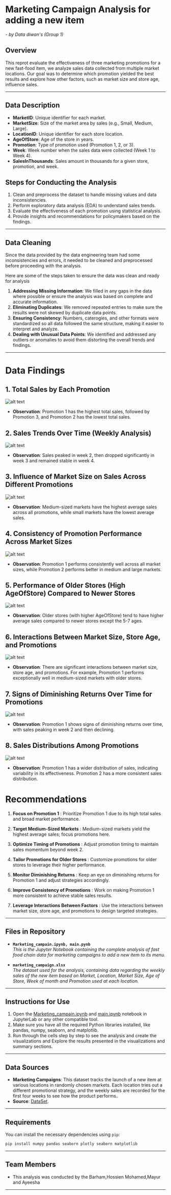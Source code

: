 # Marketing Campaign Analysis for adding a new item
*- by Data diwan's (Group 1)*

## Overview
This reprot evaluate the effectiveness of three marketing promotions for a new fast-food item, we analyze sales data collected from multiple market locations. Our goal was to determine which promotion yielded the best results and explore how other factors, such as market size and store age, influence sales.

---

## Data Description
- **MarketID**: Unique identifier for each market.
- **MarketSize**: Size of the market area by sales (e.g., Small, Medium, Large).
- **LocationID**: Unique identifier for each store location.
- **AgeOfStore**: Age of the store in years.
- **Promotion**: Type of promotion used (Promotion 1, 2, or 3).
- **Week**: Week number when the sales data were collected (Week 1 to Week 4).
- **SalesInThousands**: Sales amount in thousands for a given store, promotion, and week.

## Steps for Conducting the Analysis
1. Clean and preprocess the dataset to handle missing values and data inconsistencies.
2. Perform exploratory data analysis (EDA) to understand sales trends.
3. Evaluate the effectiveness of each promotion using statistical analysis.
4. Provide insights and recommendations for policymakers based on the findings.

---

## Data Cleaning

Since the data provided by the data engineering team had some inconsistencies and errors, it needed to be cleaned and preprocessed before proceeding with the analysis.

Here are some of the steps taken to ensure the data was clean and ready for analysis

1. **Addressing Missing Information**: We filled in any gaps in the data where possible or ensure the analysis was based on complete and accurate information.
2. **Eliminating Duplicates**: We removed repeated entries to make sure the results were not skewed by duplicate data points.
3. **Ensuring Consistency**: Numbers, caterogies, and other formats were standardized so all data followed the same structure, making it easier to interpret and analyze.
4. **Dealing with Unusual Data Points**: We identified and addressed any outliers or anomalies to avoid them distorting the overall trends and findings.

---

# Data Findings

## 1. Total Sales by Each Promotion
![alt text](image.png)
- **Observation**: Promotion 1 has the highest total sales, followed by Promotion 3, and Promotion 2 has the lowest total sales.

## 2. Sales Trends Over Time (Weekly Analysis)
![alt text](image-1.png)
- **Observation**: Sales peaked in week 2, then dropped significantly in week 3 and remained stable in week 4.

## 3. Influence of Market Size on Sales Across Different Promotions
![alt text](image-2.png)
- **Observation**: Medium-sized markets have the highest average sales across all promotions, while small markets have the lowest average sales.

## 4. Consistency of Promotion Performance Across Market Sizes
![alt text](image-3.png)
- **Observation**: Promotion 1 performs consistently well across all market sizes, while Promotion 2 performs better in medium and large markets.

## 5. Performance of Older Stores (High AgeOfStore) Compared to Newer Stores
![alt text](image-4.png)
- **Observation**: Older stores (with higher AgeOfStore) tend to have higher average sales compared to newer stores except the 5-7 ages.

## 6. Interactions Between Market Size, Store Age, and Promotions
![alt text](image-5.png)
- **Observation**: There are significant interactions between market size, store age, and promotions. For example, Promotion 1 performs exceptionally well in medium-sized markets with older stores.

## 7. Signs of Diminishing Returns Over Time for Promotions
![alt text](image-6.png)
- **Observation**: Promotion 1 shows signs of diminishing returns over time, with sales peaking in week 2 and then declining.

## 8. Sales Distributions Among Promotions
![alt text](image-7.png)
- **Observation**: Promotion 1 has a wider distribution of sales, indicating variability in its effectiveness. Promotion 2 has a more consistent sales distribution.

# Recommendations

1. **Focus on Promotion 1** : Prioritize Promotion 1 due to its high total sales and broad market performance.

2. **Target Medium-Sized Markets** : Medium-sized markets yield the highest average sales; focus promotions here.

3. **Optimize Timing of Promotions** : Adjust promotion timing to maintain sales momentum beyond week 2.

4. **Tailor Promotions for Older Stores** : Customize promotions for older stores to leverage their higher performance.

5. **Monitor Diminishing Returns** : Keep an eye on diminishing returns for Promotion 1 and adjust strategies accordingly.

6. **Improve Consistency of Promotions** : Work on making Promotion 1 more consistent to achieve stable sales results.

7. **Leverage Interactions Between Factors** : Use the interactions between market size, store age, and promotions to design targeted strategies.

---
## Files in Repository

- **`Marketing_campain.ipynb, main.pynb`**  
  *This is the Jupyter Notebook containing the complete analysis of fast food chain data for marketing campaigns to add a new item to its menu.*

- **`marketing_campaign.xlsx`**  
  *The dataset used for the analysis, containing data regarding the weekly sales of the new item based on Market, Location, Market Size, Age of Store, Week of month and Promotion used at each location.*

---

## Instructions for Use

1. Open the [Marketing_campain.ipynb](Marketing_campain.ipynb) and [main.ipynb](main.ipynb) notebook in JupyterLab or any other compatible tool.  
2. Make sure you have all the required Python libraries installed, like pandas, numpy, seaborn, and matplotlib.  
3. Run through the cells step by step to see the analysis and create the visualizations and Explore the results presented in the visualizations and summary sections.

---

## Data Sources

- **Marketing Campaigns**: This dataset tracks the launch of a new item at various locations in randomly chosen markets. Each location tries out a different promotional strategy, and the weekly sales are recorded for the first four weeks to see how the product performs..
- **Source**: [DataSet](https://docs.google.com/spreadsheets/d/16BVW1O-BigWJLh6YNEVqNmIcIOn-loWZDHxw8F0wI40/edit?usp=sharing).

---

## Requirements

You can install the necessary dependencies using `pip`:

```bash
pip install numpy pandas seaborn plotly seaborn matplotlib  
```

---
## Team Members

- This analysis was conducted by the Barham,Hossien Mohamed,Mayur and Ayeesha

---